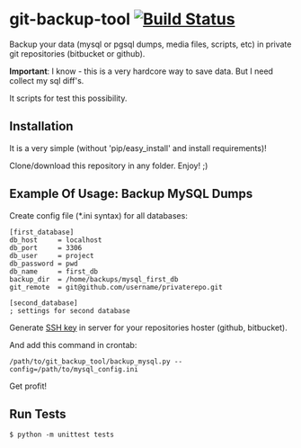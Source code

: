 git-backup-tool [![Build Status](https://secure.travis-ci.org/saippuakauppias/git-backup-tool.png)](http://travis-ci.org/saippuakauppias/git-backup-tool)
===============

Backup your data (mysql or pgsql dumps, media files, scripts, etc) in private git repositories (bitbucket or github).

**Important**: I know - this is a very hardcore way to save data. But I need collect my sql diff's.

It scripts for test this possibility.


Installation
------------

It is a very simple (without 'pip/easy_install' and install requirements)!

Clone/download this repository in any folder. Enjoy! ;)


Example Of Usage: Backup MySQL Dumps
------------------------------------

Create config file (*.ini syntax) for all databases:

    [first_database]
    db_host     = localhost
    db_port     = 3306
    db_user     = project
    db_password = pwd
    db_name     = first_db
    backup_dir  = /home/backups/mysql_first_db
    git_remote  = git@github.com/username/privaterepo.git

    [second_database]
    ; settings for second database


Generate [SSH key](https://help.github.com/articles/generating-ssh-keys) in server for your repositories hoster (github, bitbucket).


And add this command in crontab:

    /path/to/git_backup_tool/backup_mysql.py --config=/path/to/mysql_config.ini

Get profit!


Run Tests
---------

    $ python -m unittest tests
